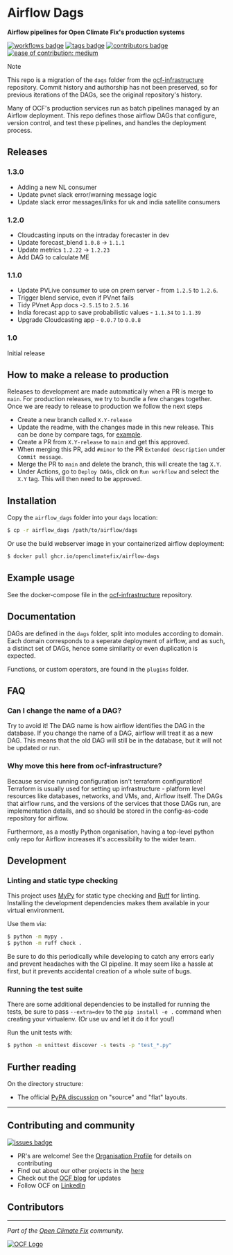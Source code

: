 # Airflow Dags

**Airflow pipelines for Open Climate Fix's production systems**
 
[![workflows badge](https://img.shields.io/github/actions/workflow/status/openclimatefix/airflow-dags/merged_ci.yml?label=workflow&color=FFD053)](https://github.com/openclimatefix/airflow-dags/actions/workflows/merged_ci.yml)
[![tags badge](https://img.shields.io/github/v/tag/openclimatefix/airflow-dags?include_prereleases&sort=semver&color=FFAC5F)](https://github.com/openclimatefix/airflow-dags/tags)
[![contributors badge](https://img.shields.io/github/contributors/openclimatefix/airflow-dags?color=FFFFFF)](https://github.com/openclimatefix/airflow-dags/graphs/contributors)
[![ease of contribution: medium](https://img.shields.io/badge/ease%20of%20contribution:%20medium-f4900c)](https://github.com/openclimatefix#how-easy-is-it-to-get-involved)


> [!Note]
> This repo is a migration of the `dags` folder from the
> [ocf-infrastructure](https://github.com/openclimatefix/ocf-infrastructure)
> repository. Commit history and authorship has not been preserved,
> so for previous iterations of the DAGs, see the original repository's history.

Many of OCF's production services run as batch pipelines managed by an Airflow deployment.
This repo defines those airflow DAGs that configure, version control, and test these pipelines,
and handles the deployment process.

## Releases

### 1.3.0

- Adding a new NL consumer
- Update pvnet slack error/warning message logic 
- Update slack error messages/links for uk and india satellite consumers

### 1.2.0

- Cloudcasting inputs on the intraday forecaster in dev
- Update forecast_blend `1.0.8` -> `1.1.1`
- Update metrics `1.2.22` -> `1.2.23`
- Add DAG to calculate ME

### 1.1.0

- Update PVLive consumer to use on prem server - from `1.2.5` to `1.2.6`. 
- Trigger blend service, even if PVnet fails
- Tidy PVnet App docs -`2.5.15` to `2.5.16`
- India forecast app to save probabilistic values - `1.1.34` to `1.1.39`
- Upgrade Cloudcasting app - `0.0.7` to `0.0.8`

### 1.0

Initial release

## How to make a release to production

Releases to development are made automatically when a PR is merge to `main`. 
For production releases, we try to bundle a few changes together. 
Once we are ready to release to production we follow the next steps

- Create a new branch called `X.Y-release`
- Update the readme, with the changes made in this new release. This can be done by compare tags, for [example](https://github.com/openclimatefix/airflow-dags/compare/v1.2.0...v1.2.7). 
- Create a PR from `X.Y-release` to `main` and get this approved.
- When merging this PR, add `#minor` to the PR `Extended description` under `Commit message`. 
- Merge the PR to `main` and delete the branch, this will create the tag `X.Y`. 
- Under Actions, go to `Deploy DAGs`, click on `Run workflow` and select the `X.Y` tag. This will then need to be approved. 

## Installation

Copy the `airflow_dags` folder into your `dags` location:
```bash
$ cp -r airflow_dags /path/to/airflow/dags
```

Or use the build webserver image in your containerized airflow deployment:
```bash
$ docker pull ghcr.io/openclimatefix/airflow-dags
```

## Example usage

See the docker-compose file in the
[ocf-infrastructure](https://github.com/openclimatefix/ocf-infrastructure)
repository. 

## Documentation

DAGs are defined in the `dags` folder, split into modules according to domain.
Each domain corresponds to a seperate deployment of airflow, and as such,
a distinct set of DAGs, hence some similarity or even duplication is expected. 

Functions, or custom operators, are found in the `plugins` folder.

## FAQ

### Can I change the name of a DAG?

Try to avoid it! The DAG name is how airflow identifies the DAG in the database.
If you change the name of a DAG, airflow will treat it as a new DAG.
This means that the old DAG will still be in the database, but it will not be updated or run. 

### Why move this here from ocf-infrastructure?

Because service running configuration isn't terraform configuration!
Terraform is usually used for setting up infrastructure - platform level resources like databases, networks, and VMs, and, Airflow itself.
The DAGs that airflow runs, and the versions of the services that those DAGs run, are implementation details,
and so should be stored in the config-as-code repository for airflow.

Furthermore, as a mostly Python organisation, having a top-level python only repo for Airflow increases it's accessibility to the wider team.  

## Development

### Linting and static type checking
 
This project uses [MyPy](https://mypy.readthedocs.io/en/stable/) for static type checking
and [Ruff](https://docs.astral.sh/ruff/) for linting.
Installing the development dependencies makes them available in your virtual environment.

Use them via:

```bash
$ python -m mypy .
$ python -m ruff check .
```

Be sure to do this periodically while developing to catch any errors early
and prevent headaches with the CI pipeline. It may seem like a hassle at first,
but it prevents accidental creation of a whole suite of bugs.

### Running the test suite

There are some additional dependencies to be installed for running the tests,
be sure to pass `--extra=dev` to the `pip install -e .` command when creating your virtualenv.
(Or use uv and let it do it for you!)

Run the unit tests with:

```bash
$ python -m unittest discover -s tests -p "test_*.py"
```
 
## Further reading

On the directory structure:
- The official [PyPA discussion](https://packaging.python.org/en/latest/discussions/src-layout-vs-flat-layout/) on 
"source" and "flat" layouts.


---

## Contributing and community

[![issues badge](https://img.shields.io/github/issues/openclimatefix/ocf-template?color=FFAC5F)](https://github.com/openclimatefix/ocf-template/issues?q=is%3Aissue+is%3Aopen+sort%3Aupdated-desc)

- PR's are welcome! See the [Organisation Profile](https://github.com/openclimatefix) for details on contributing
- Find out about our other projects in the [here](https://github.com/openclimatefix/.github/tree/main/profile)
- Check out the [OCF blog](https://openclimatefix.org/blog) for updates
- Follow OCF on [LinkedIn](https://uk.linkedin.com/company/open-climate-fix)


## Contributors

<!-- ALL-CONTRIBUTORS-LIST:START - Do not remove or modify this section -->
<!-- prettier-ignore-start -->
<!-- markdownlint-disable -->

<!-- markdownlint-restore -->
<!-- prettier-ignore-end -->

<!-- ALL-CONTRIBUTORS-LIST:END -->

---

*Part of the [Open Climate Fix](https://github.com/orgs/openclimatefix/people) community.*

[![OCF Logo](https://cdn.prod.website-files.com/62d92550f6774db58d441cca/6324a2038936ecda71599a8b_OCF_Logo_black_trans.png)](https://openclimatefix.org)


